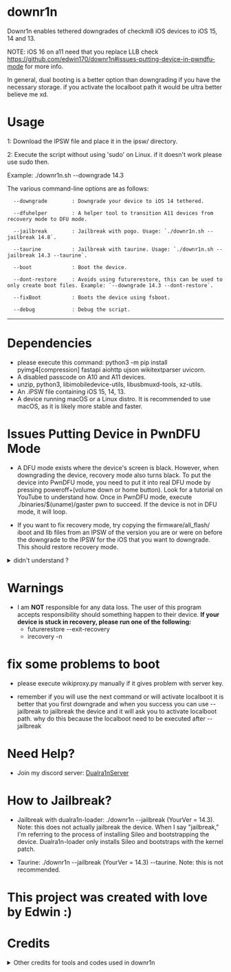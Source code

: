 # downr1n
Downr1n enables tethered downgrades of checkm8 iOS devices to iOS 15, 14 and 13.

NOTE: iOS 16 on a11 need that you replace LLB check https://github.com/edwin170/downr1n#issues-putting-device-in-pwndfu-mode for more info.

In general, dual booting is a better option than downgrading if you have the necessary storage. if you activate the localboot path it would be ultra better believe me xd.

# Usage
1: Download the IPSW file and place it in the ipsw/ directory.

2: Execute the script without using 'sudo' on Linux. if it doesn't work please use sudo then.

Example: ./downr1n.sh --downgrade 14.3

The various command-line options are as follows:

      --downgrade        : Downgrade your device to iOS 14 tethered.

      --dfuhelper        : A helper tool to transition A11 devices from recovery mode to DFU mode.

      --jailbreak        : Jailbreak with pogo. Usage: `./downr1n.sh --jailbreak 14.8`.

      --taurine          : Jailbreak with taurine. Usage: `./downr1n.sh --jailbreak 14.3 --taurine`.

      --boot             : Boot the device.

      --dont-restore     : Avoids using futurerestore, this can be used to only create boot files. Example: `--downgrade 14.3 --dont-restore`.

      --fixBoot          : Boots the device using fsboot.

      --debug            : Debug the script.

---

# Dependencies
- please execute this command: python3 -m pip install pyimg4[compression] fastapi aiohttp ujson wikitextparser uvicorn.
- A disabled passcode on A10 and A11 devices.
- unzip, python3, libimobiledevice-utils, libusbmuxd-tools, xz-utils.
- An .iPSW file containing iOS 15, 14, 13.
- A device running macOS or a Linux distro. It is recommended to use macOS, as it is likely more stable and faster.

# Issues Putting Device in PwnDFU Mode

- A DFU mode exists where the device's screen is black. However, when downgrading the device, recovery mode also turns black. To put the device into PwnDFU mode, you need to put it into real DFU mode by pressing poweroff+(volume down or home button). Look for a tutorial on YouTube to understand how. Once in PwnDFU mode, execute ./binaries/$(uname)/gaster pwn to succeed. If the device is not in DFU mode, it will loop.

- If you want to fix recovery mode, try copying the firmware/all_flash/ iboot and llb files from an IPSW of the version you are or were on before the downgrade to the IPSW for the iOS that you want to downgrade. This should restore recovery mode.

<details><summary>didn't understand ?</summary>

alright if you didn't understand well before, first: extract your ipsw by using this command, 1: cd ipsw/, 2: unzip *.ipsw -d extracted, then it is going to extract everyfile from the ipsw so now second: take the ipsw from the lastest ios or the ios that you were before (i mean the ios when the blobs were taken) and extract it and go to extracted/firmware/all_flash there will be some files called iboot and llb (only the ones that has .im4p at the end) takes that file and put it on the downr1n ipsw (this ipsw will be the ios version that you want to downgrade with) and replace the llb and iboot with the laster ios ipsw ones and then put the mod one into the ipsw/ directory on downr1n and try downgrade with it, (important: we did unzip *.ipsw -d extracted at the start because we mustn't modify the iboot file that will be used to boot ios 14 or the ios that we want downgrade if we replace that with the one from the lastest ios, ios 14 will not work (because ofc they are different version)).

</p>
</details>


# Warnings
- I am **NOT** responsible for any data loss. The user of this program accepts responsibility should something happen to their device.
 **If your device is stuck in recovery, please run one of the following:**
   - futurerestore --exit-recovery
   - irecovery -n

# fix some problems to boot
- please execute wikiproxy.py manually if it gives problem with server key.

- remember if you will use the next command or will activate localboot it is better that you first downgrade and when you success you can use --jailbreak to jailbreak the device and it will ask you to activate localboot path. why do this because the localboot need to be executed after --jailbreak

# Need Help?
- Join my discord server: [Dualra1nServer](https://discord.gg/Gjs2P7FBuk)

# How to Jailbreak?
- Jailbreak with dualra1n-loader: ./downr1n --jailbreak (YourVer = 14.3). Note: this does not actually jailbreak the device. When I say "jailbreak," I'm referring to the process of installing Sileo and bootstrapping the device. Dualra1n-loader only installs Sileo and bootstraps with the kernel patch.

- Taurine: ./downr1n --jailbreak (YourVer = 14.3) --taurine. Note: this is not recommended.

# This project was created with love by Edwin :)

# Credits

<details><summary>Other credits for tools and codes used in downr1n</summary>

- [wikiproxy.py](https://github.com/afastaudir8/wikiproxy).

- [futurerestore](https://github.com/futurerestore/futurerestore) without futurerestore it couldn't be downgraded.  

- [palera1nLegacy](https://github.com/palera1n/palera1n/tree/legacy) some code based on palera1n legacy.

- [exploit](https://github.com/exploit3dguy/) for asrpatcher

- [iSuns9](https://github.com/iSuns9/restored_external64patcher) thank you for restored_external64patcher

- [Nathan](https://github.com/verygenericname) for the ramdisk
    
- [m1sta](https://github.com/m1stadev) for [pyimg4](https://github.com/m1stadev/PyIMG4)

- [tihmstar](https://github.com/tihmstar) for [pzb](https://github.com/tihmstar/partialZipBrowser)/original [iBoot64Patcher](https://github.com/tihmstar/iBoot64Patcher)/original [liboffsetfinder64](https://github.com/tihmstar/liboffsetfinder64)/[img4tool](https://github.com/tihmstar/img4tool)

- [xerub](https://github.com/xerub) for [img4lib](https://github.com/xerub/img4lib) and [restored_external](https://github.com/xerub/sshrd) in the ramdisk

- [libimobiledevice](https://github.com/libimobiledevice) for several tools used in this project (irecovery, ideviceenterrecovery etc), and [nikias](https://github.com/nikias) for keeping it up to date

- [Ralp0045](https://github.com/Ralph0045/Kernel64Patcher) amazing dtree_patcher and kernel64patcher ;)

- [mineek](https://github.com/mineek/sunst0rm) because the original idea.

</p>
</details>
